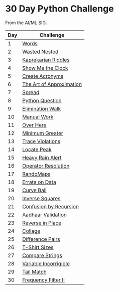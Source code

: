 # 30 Day Python Challenge

From the AI/ML SIG.

| Day | Challenge                              |
| --- | -------------------------------------- |
| 1   | [Words](./day-1.py)                    |
| 2   | [Wasted Nested](./day-2.py)            |
| 3   | [Kaprekarian Riddles](./day-3.py)      |
| 4   | [Show Me the Clock](./day-4.py)        |
| 5   | [Create Acronyms](./day-5.py)          |
| 6   | [The Art of Approximation](./day-6.py) |
| 7   | [Spread](./day-7.py)                   |
| 8   | [Python Question](./day-8.py)          |
| 9   | [Elimination Walk](./day-9.py)         |
| 10  | [Manual Work](./day-10.py)             |
| 11  | [Over Here](./day-11.py)               |
| 12  | [Minimum Greater](./day-12.py)         |
| 13  | [Trace Violations](./day-13.py)        |
| 14  | [Locate Peak](./day-14.py)             |
| 15  | [Heavy Rain Alert](./day-15.py)        |
| 16  | [Operator Resolution](./day-16.py)     |
| 17  | [RandoMaps](./day-17.py)               |
| 18  | [Errata on Data](./day-18.py)          |
| 19  | [Curve Ball](./day-19.py)              |
| 20  | [Inverse Squares](./day-20.py)         |
| 21  | [Confusion by Recursion](./day-21.py)  |
| 22  | [Aadhaar Validation](./day-22.py)      |
| 23  | [Reverse in Place](./day-23.py)        |
| 24  | [Collage](./day-24.py)                 |
| 25  | [Difference Pairs](./day-25.py)        |
| 26  | [T-Shirt Sizes](./day-26.py)           |
| 27  | [Compare Strings](./day-27.py)         |
| 28  | [Variable Incorrigible](./day-28.py)   |
| 29  | [Tail Match](./day-29.py)              |
| 30  | [Frequency Filter II](./day-30.py)     |
